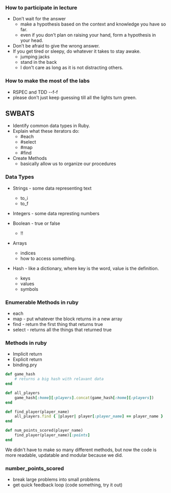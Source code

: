 ### How to participate in lecture
* Don’t wait for the answer
    * make a hypothesis based on the context and knowledge you have so far.
    * even if you don't plan on raising your hand, form a hypothesis in your head.
* Don’t be afraid to give the wrong answer.
* If you get tired or sleepy, do whatever it takes to stay awake.
    * jumping jacks
    * stand in the back
    * I don't care as long as it is not distracting others.

### How to make the most of the labs
* RSPEC and TDD --f-f
* please don't just keep guessing till all the lights turn green.


## SWBATS
* Identify common data types in Ruby.
* Explain what these iterators do:
    * #each
    * #select
    * #map
    * #find
* Create Methods
    * basically allow us to organize our procedures



### Data Types
* Strings  - some data representing text
    * to_i
    * to_f
* Integers - some data represting numbers
* Boolean  - true or false
    * !!

* Arrays
    * indices
    * how to access something.
* Hash - like a dictionary, where key is the word, value is the definition.
    * keys
    * values
    * symbols

### Enumerable Methods in ruby
* each
* map - put whatever the block returns in a new array
* find - return the first thing that returns true 
* select - returns all the things that returned true

### Methods in ruby
* Implicit return
* Explicit return
* binding.pry


```ruby
def game_hash
    # returns a big hash with relavant data
end

def all_players
    game_hash[:home][:players].concat(game_hash[:home][:players])
end

def find_player(player_name)
    all_players.find { |player| player[:player_name] == player_name }
end

def num_points_scored(player_name)
    find_player(player_name)[:points]
end
```
We didn't have to make so many different methods, but now the code is more readable, updatable and modular because we did.

### number_points_scored
* break large problems into small problems
* get quick feedback loop (code something, try it out)

